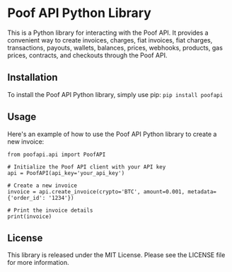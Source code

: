 # **Poof API Python Library**

This is a Python library for interacting with the Poof API. It provides a convenient way to create invoices, charges, fiat invoices, fiat charges, transactions, payouts, wallets, balances, prices, webhooks, products, gas prices, contracts, and checkouts through the Poof API.

## Installation

To install the Poof API Python library, simply use pip:
```pip install poofapi```

## Usage

Here's an example of how to use the Poof API Python library to create a new invoice:

````
from poofapi.api import PoofAPI

# Initialize the Poof API client with your API key
api = PoofAPI(api_key='your_api_key')

# Create a new invoice
invoice = api.create_invoice(crypto='BTC', amount=0.001, metadata={'order_id': '1234'})

# Print the invoice details
print(invoice)

````
## License

This library is released under the MIT License. Please see the LICENSE file for more information.

